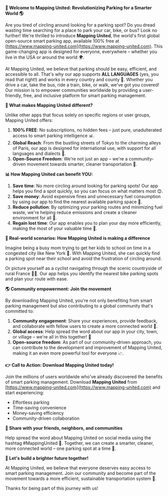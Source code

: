 **🚀 Welcome to Mapping United: Revolutionizing Parking for a Smarter World 🌎**

Are you tired of circling around looking for a parking spot? Do you dread wasting time searching for a place to park your car, bike, or bus? Look no further! We're thrilled to introduce **Mapping United**, the world's first global open-source smart parking app, available 100% free at [https://www.mapping-united.com](https://www.mapping-united.com). This game-changing app is designed for everyone, everywhere – whether you live in the USA or around the world 🌍.

At Mapping United, we believe that parking should be easy, efficient, and accessible to all. That's why our app supports **ALL LANGUAGES** (yes, you read that right!) and works in every country and county 🤝. Whether you drive a car, take the bus, ride a train, bike, or walk, we've got you covered! Our mission is to empower communities worldwide by providing a user-friendly, free, and inclusive platform for smart parking management.

**💪 What makes Mapping United different?**

Unlike other apps that focus solely on specific regions or user groups, Mapping United offers:

1. **100% FREE**: No subscriptions, no hidden fees – just pure, unadulterated access to smart parking intelligence 📊.
2. **Global Reach**: From the bustling streets of Tokyo to the charming alleys of Paris, our app is designed for international use, with support for all languages and dialects 💬.
3. **Open-Source Freedom**: We're not just an app – we're a community-driven movement towards smarter, cleaner transportation 🌟.

**📊 How Mapping United can benefit YOU:**

1. **Save time**: No more circling around looking for parking spots! Our app helps you find a spot quickly, so you can focus on what matters most 😊.
2. **Save money**: Avoid expensive fines and unnecessary fuel consumption by using our app to find the nearest available parking space 🚗.
3. **Reduce pollution**: By optimizing your parking routes and minimizing fuel waste, we're helping reduce emissions and create a cleaner environment for all 🌿.
4. **Regain lost time**: Our app enables you to plan your day more efficiently, making the most of your valuable time 💼.

**🌟 Real-world scenarios: How Mapping United is making a difference**

Imagine being a busy mom trying to get her kids to school on time in a congested city like New York 🗽️. With Mapping United, she can quickly find a parking spot near their school and avoid the frustration of circling around.

Or picture yourself as a cyclist navigating through the scenic countryside of rural France 🚴‍♂️. Our app helps you identify the nearest bike parking spots and plan your route with ease.

**🌎 Community empowerment: Join the movement**

By downloading Mapping United, you're not only benefiting from smart parking management but also contributing to a global community that's committed to:

1. **Community engagement**: Share your experiences, provide feedback, and collaborate with fellow users to create a more connected world 🤝.
2. **Global access**: Help spread the word about our app in your city, town, or village – we're all in this together! 💬
3. **Open-source freedom**: As part of our community-driven approach, you can contribute to the development and improvement of Mapping United, making it an even more powerful tool for everyone 📈.

**👉 Call to Action: Download Mapping United today!**

Join the millions of users worldwide who've already discovered the benefits of smart parking management. Download **Mapping United** from [https://www.mapping-united.com](https://www.mapping-united.com) and start experiencing:

* Effortless parking
* Time-saving convenience
* Money-saving efficiency
* Community-driven collaboration

**💬 Share with your friends, neighbors, and communities**

Help spread the word about Mapping United on social media using the hashtag #MappingUnited 🌟. Together, we can create a smarter, cleaner, more connected world – one parking spot at a time 💪.

**🎉 Let's build a brighter future together!**

At Mapping United, we believe that everyone deserves easy access to smart parking management. Join our community and become part of the movement towards a more efficient, sustainable transportation system 🌟.

Thanks for being part of this journey with us!